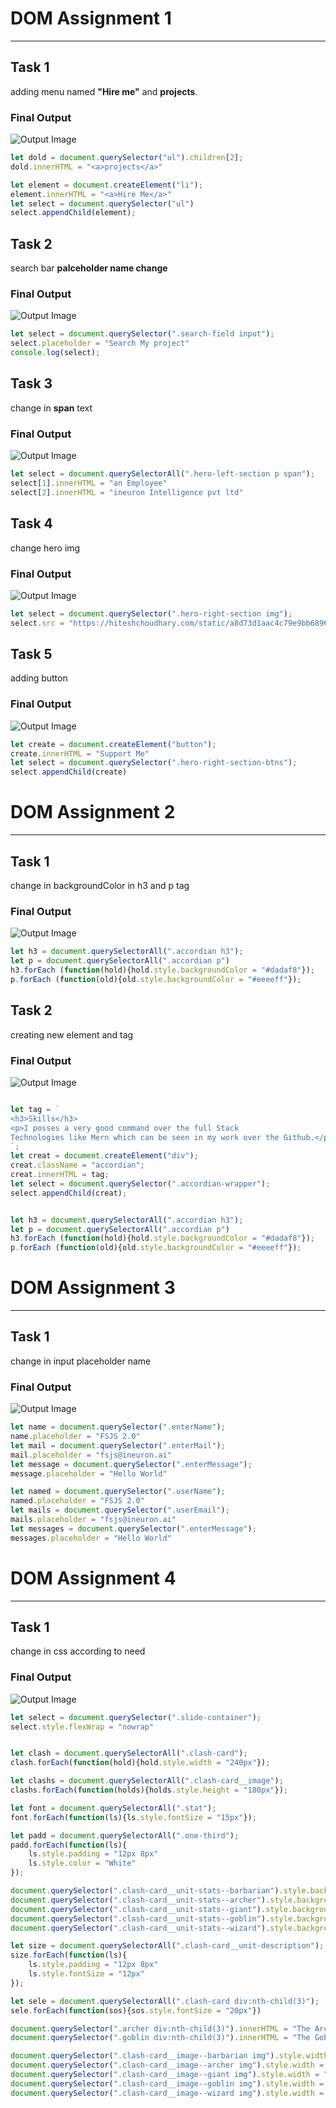 # **DOM Assignment 1**
---
## **Task 1** 
adding menu named **"Hire me"** and **projects**.
### **Final Output**
![Output Image](./DOM%20Assignment%202.0%201%2C2%2C3/firstAssignmentImage/task1Output.png)
```js
let dold = document.querySelector("ul").children[2];
dold.innerHTML = "<a>projects</a>"

let element = document.createElement("li");
element.innerHTML = "<a>Hire Me</a>"
let select = document.querySelector("ul")
select.appendChild(element);
```
## **Task 2**
search bar **palceholder name change**
### **Final Output**
![Output Image](./DOM%20Assignment%202.0%201%2C2%2C3/firstAssignmentImage/task2Output.png)
```js
let select = document.querySelector(".search-field input");
select.placeholder = "Search My project"
console.log(select);
```
## **Task 3**
change in **span** text 
### **Final Output**
![Output Image](./DOM%20Assignment%202.0%201%2C2%2C3/firstAssignmentImage/task3Output.png)
```js
let select = document.querySelectorAll(".hero-left-section p span");
select[1].innerHTML = "an Employee"
select[2].innerHTML = "ineuron Intelligence pvt ltd"
```
## **Task 4**
change hero img 
### **Final Output**
![Output Image](./DOM%20Assignment%202.0%201%2C2%2C3/firstAssignmentImage/task4Output.png)
```js
let select = document.querySelector(".hero-right-section img");
select.src = "https://hiteshchoudhary.com/static/a8d73d1aac4c79e9bb689640e6090367/2eaab/person-image.jpg"
```
## **Task 5**
adding button 
### **Final Output**
![Output Image](./DOM%20Assignment%202.0%201%2C2%2C3/firstAssignmentImage/task5Output.png)
```js
let create = document.createElement("button");
create.innerHTML = "Support Me"
let select = document.querySelector(".hero-right-section-btns");
select.appendChild(create)
```

# **DOM Assignment 2**
---
## **Task 1**
change in backgroundColor in h3 and p tag
### **Final Output**
![Output Image](./DOM%20Assignment%202.0%201%2C2%2C3/secondAssignmentImage/task1Output.png)
```js
let h3 = document.querySelectorAll(".accordian h3");
let p = document.querySelectorAll(".accordian p")
h3.forEach (function(hold){hold.style.backgroundColor = "#dadaf8"});
p.forEach (function(old){old.style.backgroundColor = "#eeeeff"});
```
## **Task 2**
creating new element and tag
### **Final Output**
![Output Image](./DOM%20Assignment%202.0%201%2C2%2C3/secondAssignmentImage/task2Output.png)
```js

let tag = `
<h3>Skills</h3>
<p>I posses a very good command over the full Stack 
Technologies like Mern which can be seen in my work over the Github.</p>
`;
let creat = document.createElement("div");
creat.className = "accordian";
creat.innerHTML = tag;
let select = document.querySelector(".accordian-wrapper");
select.appendChild(creat);


let h3 = document.querySelectorAll(".accordian h3");
let p = document.querySelectorAll(".accordian p")
h3.forEach (function(hold){hold.style.backgroundColor = "#dadaf8"});
p.forEach (function(old){old.style.backgroundColor = "#eeeeff"});
```
# **DOM Assignment 3**
---
## **Task 1**
change in input placeholder name
### **Final Output**
![Output Image](./DOM%20Assignment%202.0%201%2C2%2C3/thirdAssignmentImage/task1Output.png)
```js
let name = document.querySelector(".enterName");
name.placeholder = "FSJS 2.0"
let mail = document.querySelector(".enterMail");
mail.placeholder = "fsjs@ineuron.ai"
let message = document.querySelector(".enterMessage");
message.placeholder = "Hello World"

let named = document.querySelector(".userName");
named.placeholder = "FSJS 2.0"
let mails = document.querySelector(".userEmail");
mails.placeholder = "fsjs@ineuron.ai"
let messages = document.querySelector(".enterMessage");
messages.placeholder = "Hello World"
```
# **DOM Assignment 4**
---
## **Task 1**
change in css according to need 
### **Final Output**
![Output Image](./04_DOM%20Project/04_DOM%20Project/Output/DOM%20P1%20SS.png)

```js
let select = document.querySelector(".slide-container");
select.style.flexWrap = "nowrap"


let clash = document.querySelectorAll(".clash-card");
clash.forEach(function(hold){hold.style.width = "240px"});

let clashs = document.querySelectorAll(".clash-card__image");
clashs.forEach(function(holds){holds.style.height = "180px"});

let font = document.querySelectorAll(".stat");
font.forEach(function(ls){ls.style.fontSize = "15px"});

let padd = document.querySelectorAll(".one-third");
padd.forEach(function(ls){
    ls.style.padding = "12px 8px"
    ls.style.color = "White"
});

document.querySelector(".clash-card__unit-stats--barbarian").style.backgroundColor = "#ec9b3b";
document.querySelector(".clash-card__unit-stats--archer").style.backgroundColor = "#ee5487";
document.querySelector(".clash-card__unit-stats--giant").style.backgroundColor = "#f6901a";
document.querySelector(".clash-card__unit-stats--goblin").style.backgroundColor = "#82bb30";
document.querySelector(".clash-card__unit-stats--wizard").style.backgroundColor = "#4facff";

let size = document.querySelectorAll(".clash-card__unit-description");
size.forEach(function(ls){
    ls.style.padding = "12px 8px"
    ls.style.fontSize = "12px"
});

let sele = document.querySelectorAll(".clash-card div:nth-child(3)");
sele.forEach(function(sos){sos.style.fontSize = "20px"})

document.querySelector(".archer div:nth-child(3)").innerHTML = "The Archer";
document.querySelector(".goblin div:nth-child(3)").innerHTML = "The Goblin";

document.querySelector(".clash-card__image--barbarian img").style.width = "320px";
document.querySelector(".clash-card__image--archer img").style.width = "320px";
document.querySelector(".clash-card__image--giant img").style.width = "280px";
document.querySelector(".clash-card__image--goblin img").style.width = "300px";
document.querySelector(".clash-card__image--wizard img").style.width = "280px";
```